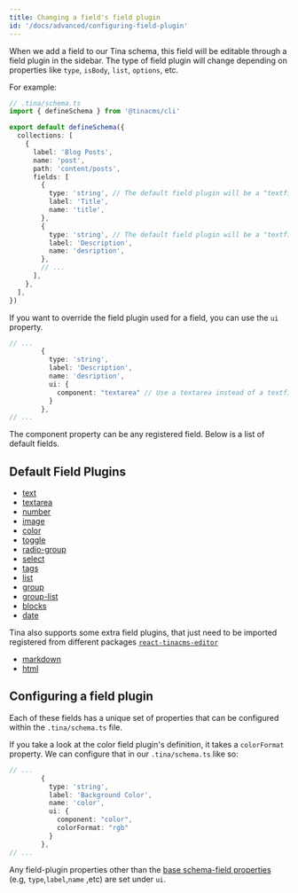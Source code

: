 ```yaml
---
title: Changing a field's field plugin
id: '/docs/advanced/configuring-field-plugin'
---
```


When we add a field to our Tina schema, this field will be editable through a field plugin in the sidebar. The type of field plugin will change depending on properties like `type`, `isBody`, `list`, `options`, etc.

For example:

```ts
// .tina/schema.ts
import { defineSchema } from '@tinacms/cli'

export default defineSchema({
  collections: [
    {
      label: 'Blog Posts',
      name: 'post',
      path: 'content/posts',
      fields: [
        {
          type: 'string', // The default field plugin will be a "textfield" field plugin
          label: 'Title',
          name: 'title',
        },
        {
          type: 'string', // The default field plugin will be a "textfield" field plugin
          label: 'Description',
          name: 'desription',
        },
        // ...
      ],
    },
  ],
})
```

If you want to override the field plugin used for a field, you can use the `ui` property.

```ts
// ...
        {
          type: 'string',
          label: 'Description',
          name: 'desription',
          ui: {
            component: "textarea" // Use a textarea instead of a textfield
          }
        },
// ...
```

The component property can be any registered field. Below is a list of default fields.

## Default Field Plugins

- [text](/docs/reference/toolkit/fields/text/)
- [textarea](/docs/reference/toolkit/fields/textarea/)
- [number](/docs/reference/toolkit/fields/number/)
- [image](/docs/reference/toolkit/fields/image/)
- [color](/docs/reference/toolkit/fields/color/)
- [toggle](/docs/reference/toolkit/fields/toggle/)
- [radio-group](/docs/reference/toolkit/fields/radio-group/)
- [select](/docs/reference/toolkit/fields/select/)
- [tags](/docs/reference/toolkit/fields/tags/)
- [list](/docs/reference/toolkit/fields/list/)
- [group](/docs/reference/toolkit/fields/group/)
- [group-list](/docs/reference/toolkit/fields/group-list/)
- [blocks](/docs/reference/toolkit/fields/blocks/)
- [date](/docs/reference/toolkit/fields/date/)

Tina also supports some extra field plugins, that just need to be imported registered from different packages [`react-tinacms-editor`](/packages/react-tinacms-editor/)

- [markdown](/docs/reference/toolkit/fields/markdown/)
- [html](/docs/reference/toolkit/fields/html/)

## Configuring a field plugin

Each of these fields has a unique set of properties that can be configured within the `.tina/schema.ts` file.

If you take a look at the color field plugin's definition, it takes a `colorFormat` property. We can configure that in our `.tina/schema.ts` like so:

```ts
// ...
        {
          type: 'string',
          label: 'Background Color',
          name: 'color',
          ui: {
            component: "color",
            colorFormat: "rgb"
          }
        },
// ...
```

Any field-plugin properties other than the [base schema-field properties](http://localhost:3000/docs/schema/) (e.g, `type`,`label`,`name` ,etc) are set under `ui`.

